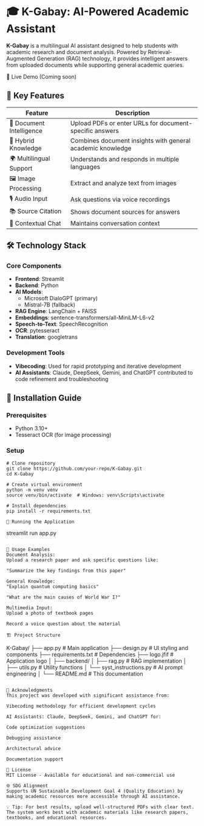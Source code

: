 # 🎓 K-Gabay: AI-Powered Academic Assistant

**K-Gabay** is a multilingual AI assistant designed to help students with academic research and document analysis. Powered by Retrieval-Augmented Generation (RAG) technology, it provides intelligent answers from uploaded documents while supporting general academic queries.

🔗 Live Demo (Coming soon)

## 🌟 Key Features

| Feature             | Description                                               |
|---------------------|-----------------------------------------------------------|
| 📂 Document Intelligence | Upload PDFs or enter URLs for document-specific answers     |
| 🧠 Hybrid Knowledge      | Combines document insights with general academic knowledge |
| 🌍 Multilingual Support  | Understands and responds in multiple languages             |
| 🖼️ Image Processing      | Extract and analyze text from images                        |
| 🎙️ Audio Input           | Ask questions via voice recordings                          |
| 📚 Source Citation       | Shows document sources for answers                          |
| 💬 Contextual Chat       | Maintains conversation context                              |

## 🛠️ Technology Stack

### Core Components
- **Frontend**: Streamlit
- **Backend**: Python
- **AI Models**:
  - Microsoft DialoGPT (primary)
  - Mistral-7B (fallback)
- **RAG Engine**: LangChain + FAISS
- **Embeddings**: sentence-transformers/all-MiniLM-L6-v2
- **Speech-to-Text**: SpeechRecognition
- **OCR**: pytesseract
- **Translation**: googletrans

### Development Tools
- **Vibecoding**: Used for rapid prototyping and iterative development
- **AI Assistants**: Claude, DeepSeek, Gemini, and ChatGPT contributed to code refinement and troubleshooting

## 🚀 Installation Guide

### Prerequisites
- Python 3.10+
- Tesseract OCR (for image processing)

### Setup
```
# Clone repository
git clone https://github.com/your-repo/K-Gabay.git
cd K-Gabay

# Create virtual environment
python -m venv venv
source venv/bin/activate  # Windows: venv\Scripts\activate

# Install dependencies
pip install -r requirements.txt

🏃 Running the Application
```
streamlit run app.py
```

📖 Usage Examples
Document Analysis:
Upload a research paper and ask specific questions like:

"Summarize the key findings from this paper"

General Knowledge:
"Explain quantum computing basics"

"What are the main causes of World War I?"

Multimedia Input:
Upload a photo of textbook pages

Record a voice question about the material

🏗️ Project Structure
```
K-Gabay/
├── app.py                  # Main application
├── design.py               # UI styling and components
├── requirements.txt        # Dependencies
├── logo.jfif               # Application logo
│
├── backend/
│   ├── rag.py              # RAG implementation
│   ├── utils.py            # Utility functions
│   └── syst_instructions.py # AI prompt engineering
│
└── README.md               # This documentation
```

🤝 Acknowledgments
This project was developed with significant assistance from:

Vibecoding methodology for efficient development cycles

AI Assistants: Claude, DeepSeek, Gemini, and ChatGPT for:

Code optimization suggestions

Debugging assistance

Architectural advice

Documentation support

📜 License
MIT License - Available for educational and non-commercial use

🌐 SDG Alignment
Supports UN Sustainable Development Goal 4 (Quality Education) by making academic resources more accessible through AI assistance.

💡 Tip: For best results, upload well-structured PDFs with clear text. The system works best with academic materials like research papers, textbooks, and educational resources.
